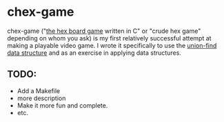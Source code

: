 # chex-game
chex-game ("[the hex board game](https://en.wikipedia.org/wiki/Hex_(board_game)) written in C" or "crude hex game" depending on whom you ask) is my first relatively successful attempt at making a playable video game. I wrote it specifically to use the [union-find data structure](https://en.wikipedia.org/wiki/Disjoint-set_data_structure) and as an exercise in applying data structures.


## TODO:
* Add a Makefile
* more description
* Make it more fun and complete.
* etc.
